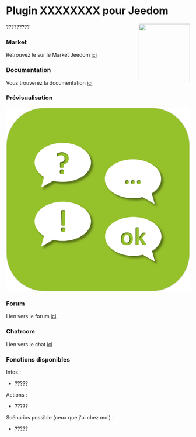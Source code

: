 # Plugin XXXXXXXX pour Jeedom

<img src="docs/images/XXXXXXXX_icon.png" align="right" height="160" width="140">

?????????




### Market

Retrouvez le sur le Market Jeedom [ici](https://www.jeedom.com/market/index.php?v=d&p=market&type=plugin&&name=XXXXXXXX)


### Documentation

Vous trouverez la documentation [ici](https://github.com/Jeedom-Plugins-Extra/XXXXXXXX/blob/stable/doc/fr_FR/index.asciidoc)


### Prévisualisation

<img src="docs/images/screenshot1.png" align="center">


### Forum

Lien vers le forum [ici](https://www.jeedom.com/forum/viewtopic.php?f=142&t=34154)


### Chatroom

Lien vers le chat [ici](https://gitter.im/Jeedom-Plugins-Extra/plugin-XXXXXXXX)


### Fonctions disponibles

Infos :
* ?????

Actions :
* ?????

Scénarios possible (ceux que j'ai chez moi) :
* ?????
